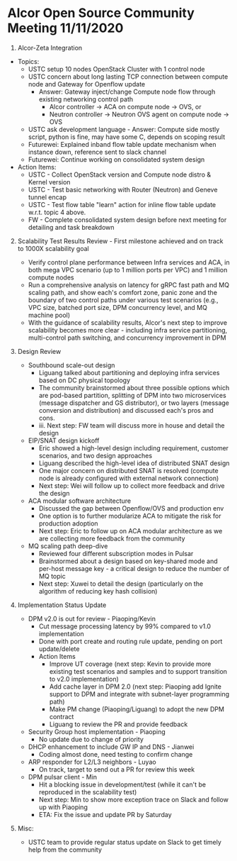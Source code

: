 # Alcor Open Source Community Meeting 11/11/2020

1. Alcor-Zeta Integration
* Topics: 
    * USTC setup 10 nodes OpenStack Cluster with 1 control node
    * USTC concern about long lasting TCP connection between compute node and Gateway for Openflow update
        * Answer: Gateway inject/change Compute node flow through existing networking control path
            * Alcor controller -> ACA on compute node -> OVS, or
            * Neutron controller -> Neutron OVS agent on compute node -> OVS
    * USTC ask development language - Answer: Compute side mostly script, python is fine, may have some C, depends on scoping result
    * Futurewei: Explained inband flow table update mechanism when instance down, reference sent to slack channel
    * Futurewei: Continue working on consolidated system design
* Action Items:
    * USTC - Collect OpenStack version and Compute node distro & Kernel version
    * USTC - Test basic networking with Router (Neutron) and Geneve tunnel encap
    * USTC - Test flow table "learn" action for inline flow table update w.r.t. topic 4 above. 
    * FW - Complete consolidated system design before next meeting for detailing and task breakdown
2. Scalability Test Results Review - First milestone achieved and on track to 1000X scalability goal
    * Verify control plane performance between Infra services and ACA,  in both mega VPC scenario (up to 1 million ports per VPC)  and 1 million compute nodes
    * Run a comprehensive analysis on latency for gRPC fast path and MQ scaling path, and show each's comfort zone, panic zone and the boundary of two control paths under various test scenarios (e.g., VPC size, batched port size, DPM concurrency level, and MQ machine pool)
    * With the guidance of scalability results, Alcor's next step to improve scalability becomes more clear - including infra service partitioning,  multi-control path switching, and concurrency improvement in DPM
 
2.	Design Review
    * Southbound scale-out design
        * Liguang talked about partitioning and deploying infra services based on DC physical topology
        * The community brainstormed about three possible options which are pod-based partition, splitting of DPM into two microservices (message dispatcher and GS distributor), or two layers (message conversion and distribution) and discussed each's pros and cons.
        * iii.	Next step: FW team will discuss more in house and detail the design
    * EIP/SNAT design kickoff
        * Eric showed a high-level design including requirement, customer scenarios, and two design approaches
        * Liguang described the high-level idea of distributed SNAT design
        * One major concern on distributed SNAT is resolved (compute node is already configured with external network connection)
        * Next step: Wei will follow up to collect more feedback and drive the design
    * ACA modular software architecture 
        * Discussed the gap between Openflow/OVS and production env
        * One option is to further modularize ACA to mitigate the risk for production adoption
        * Next step: Eric to follow up on ACA modular architecture as we are collecting more feedback from the community
    * MQ scaling path deep-dive
        * Reviewed four different subscription modes in Pulsar
        * Brainstormed about a design based on key-shared mode and per-host message key - a critical design to reduce the number of MQ topic 
        * Next step: Xuwei to detail the design (particularly on the algorithm of reducing key hash collision) 
 
3.	Implementation Status Update
    * DPM v2.0 is out for review - Piaoping/Kevin
        * Cut message processing latency by 99% compared to v1.0 implementation
        * Done with port create and routing rule update,  pending on port update/delete
        * Action Items
            * Improve UT coverage (next step: Kevin to provide more existing test scenarios and samples and to support transition to v2.0 implementation)
            * Add cache layer in DPM 2.0 (next step: Piaoping add Ignite support to DPM and integrate with subnet-layer programming path)
            * Make PM change (Piaoping/Liguang) to adopt the new DPM contract
            * Liguang to review the PR and provide feedback
    * Security Group host implementation - Piaoping
        * No update due to change of priority
    * DHCP enhancement to include GW IP and DNS - Jianwei
        * Coding almost done, need testing to confirm change
    * ARP responder for L2/L3 neighbors - Luyao
        * On track, target to send out a PR for review this week
    * DPM pulsar client - Min
        * Hit a blocking issue in development/test (while it can't be reproduced in the scalability test)
        * Next step: Min to show more exception trace on Slack and follow up with Piaoping
        * ETA: Fix the issue and update PR by Saturday
 
4.	Misc: 
    * USTC team to provide regular status update on Slack to get timely help from the community
